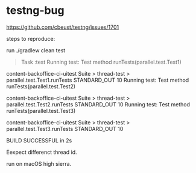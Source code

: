 # testng-bug

https://github.com/cbeust/testng/issues/1701

steps to reproduce:

run ./gradlew clean test


> Task :test
Running test: Test method runTests(parallel.test.Test1)

content-backoffice-ci-uitest Suite > thread-test > parallel.test.Test1.runTests STANDARD_OUT
    10
Running test: Test method runTests(parallel.test.Test2)

content-backoffice-ci-uitest Suite > thread-test > parallel.test.Test2.runTests STANDARD_OUT
    10
Running test: Test method runTests(parallel.test.Test3)

content-backoffice-ci-uitest Suite > thread-test > parallel.test.Test3.runTests STANDARD_OUT
    10


BUILD SUCCESSFUL in 2s

Eexpect differenct thread id.

run on macOS high sierra.